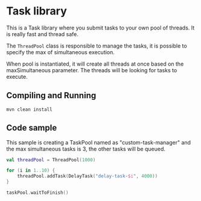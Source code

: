# Task library

This is a Task library where you submit tasks to your own pool of threads.
It is really fast and thread safe.

The `ThreadPool` class is responsible to manage the tasks, it is possible to specify the max of simultaneous execution.

When pool is instantiated, it will create all threads at once based on the maxSimultaneous parameter.
The threads will be looking for tasks to execute.

## Compiling and Running

```
mvn clean install
```


## Code sample

This sample is creating a TaskPool named as "custom-task-manager" and the max simultaneous tasks is 3, the other tasks will be queued.

```kotlin
val threadPool = ThreadPool(1000)

for (i in 1..10) {
    threadPool.addTask(DelayTask("delay-task-$i", 4000))
}

taskPool.waitToFinish()
```


